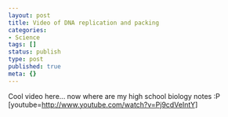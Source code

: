 ```yaml
---
layout: post
title: Video of DNA replication and packing
categories:
- Science
tags: []
status: publish
type: post
published: true
meta: {}
---
```

Cool video here... now where are my high school biology notes :P [youtube=http://www.youtube.com/watch?v=Pj9cdVeIntY]
